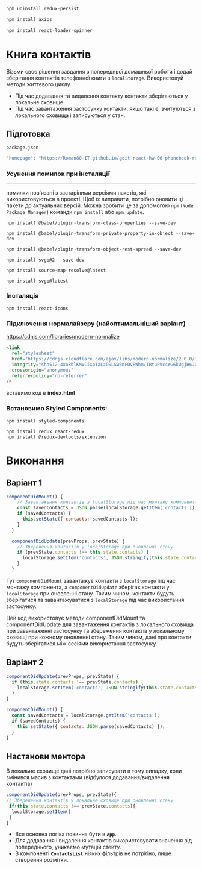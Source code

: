 ```jsx
npm uninstall redux-persist

npm install axios

npm install react-loader-spinner
```

# Книга контактів

Візьми своє рішення завдання з попередньої домашньої роботи і додай зберігання
контактів телефонної книги в `localStorage`. Використовуй методи життєвого
циклу.

- Під час додавання та видалення контакту контакти зберігаються у локальне
  сховище.
- Під час завантаження застосунку контакти, якщо такі є, зчитуються з локального
  сховища і записуються у стан.

## Підготовка

`package.json`

```jsx
"homepage": "https://Roman80-IT.github.io/goit-react-hw-06-phonebook-redux/",
```

### Усунення помилок при інсталяції

---

помилки пов'язані з застарілими версіями пакетів, які використовуються в
проекті. Щоб їх виправити, потрібно оновити ці пакети до актуальних версій.
Можна зробити це за допомогою `npm` (`Node Package Manager`) команди
`npm install` або `npm update`.

```
npm install @babel/plugin-transform-class-properties --save-dev

npm install @babel/plugin-transform-private-property-in-object --save-dev

npm install @babel/plugin-transform-object-rest-spread --save-dev

npm install svgo@2 --save-dev

npm install source-map-resolve@latest

npm install svgo@latest
```

### Інсталяція

```
npm install react-icons
```

### Підключення нормалайзеру (найоптимальніший варіант)

https://cdnjs.com/libraries/modern-normalize

```html
<link
  rel="stylesheet"
  href="https://cdnjs.cloudflare.com/ajax/libs/modern-normalize/2.0.0/modern-normalize.min.css"
  integrity="sha512-4xo8blKMVCiXpTaLzQSLSw3KFOVPWhm/TRtuPVc4WG6kUgjH6J03IBuG7JZPkcWMxJ5huwaBpOpnwYElP/m6wg=="
  crossorigin="anonymous"
  referrerpolicy="no-referrer"
/>
```

вставимо код в **index.html**

### Встановимо Styled Components:

```
npm install styled-components
```

```
npm install redux react-redux
npm install @redux-devtools/extension
```

# Виконання

## Варіант 1

```jsx
componentDidMount() {
    // Завантаження контактів з localStorage під час монтажу компонента
    const savedContacts = JSON.parse(localStorage.getItem('contacts'));
    if (savedContacts) {
      this.setState({ contacts: savedContacts });
    }
  }

  componentDidUpdate(prevProps, prevState) {
    // Збереження контактів у localStorage при оновленні стану
    if (prevState.contacts !== this.state.contacts) {
      localStorage.setItem('contacts', JSON.stringify(this.state.contacts));
    }
  }
```

Тут `componentDidMount` завантажує контакти з `localStorage` під час монтажу
компонента, а `componentDidUpdate` зберігає контакти у `localStorage` при
оновленні стану. Таким чином, контакти будуть зберігатися та завантажуватися з
`localStorage` під час використання застосунку.

Цей код використовує методи componentDidMount та componentDidUpdate для
завантаження контактів з локального сховища при завантаженні застосунку та
збереження контактів у локальному сховищі при кожному оновленні стану. Таким
чином, дані про контакти будуть зберігатися між сесіями використання застосунку.

## Варіант 2

```jsx
componentDidUpdate(prevProps, prevState) {
  if (this.state.contacts !== prevState.contacts) {
    localStorage.setItem('contacts', JSON.stringify(this.state.contacts));
  }
}

componentDidMount() {
  const savedContacts = localStorage.getItem('contacts');
  if (savedContacts) {
    this.setState({ contacts: JSON.parse(savedContacts) });
  }
}
```

## Настанови ментора

В локальне сховище дані потрібно записувати в тому випадку, коли змінився масив
з контактами (відбулося додавання/видалення контактів)

```jsx
componentDidUpdate(prevProps, prevState){
// Збереження контактів у локальне сховище при оновленні стану
 if(this.state.contacts !== prevState.contacts){
  localStorage.setItem()
 }
}
```

- Вся основна логіка повинна бути в **`Арр`**.
- Для додавання і видалення контактів використовувати значення від попереднього,
  уникаємо мутацій стейту.
- В компоненті **`ContactsList`** ніяких фільтрів не потрібно, лише створення
  розмітки.
